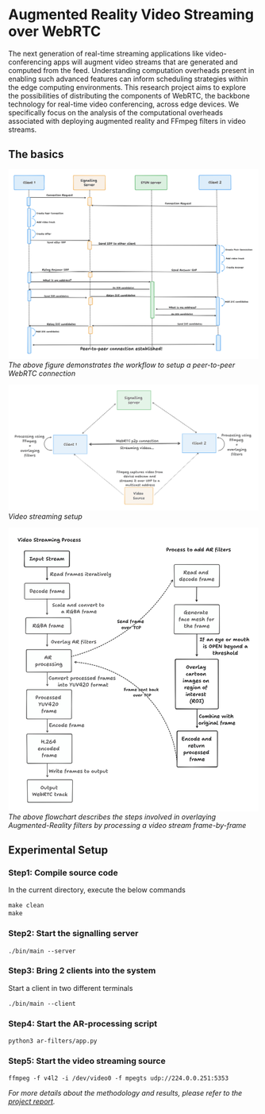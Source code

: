 # Augmented Reality Video Streaming over WebRTC

The next generation of real-time streaming applications like video-conferencing apps will augment video streams that are generated and computed from the feed. Understanding computation overheads present in enabling such advanced features can inform scheduling strategies within the edge computing environments. This research project aims to explore the possibilities of distributing the components of WebRTC, the backbone technology for real-time video conferencing, across edge devices. We specifically focus on the analysis of the computational overheads associated with deploying augmented reality and FFmpeg filters in video streams.

## The basics

![WebRTC workflow](images/WebRTC_working_2.png)
*The above figure demonstrates the workflow to setup a peer-to-peer WebRTC connection*

![Video Streaming](images/video_source.png)
*Video streaming setup*

![Frame Processing flowchart](images/AR.png)
*The above flowchart describes the steps involved in overlaying Augmented-Reality filters by processing a video stream frame-by-frame*

## Experimental Setup
### Step1: Compile source code
In the current directory, execute the below commands 
```
make clean
make
```

### Step2: Start the signalling server
```
./bin/main --server
```

### Step3: Bring 2 clients into the system
Start a client in two different terminals
```
./bin/main --client
```

### Step4: Start the AR-processing script
```
python3 ar-filters/app.py
```

### Step5: Start the video streaming source
```
ffmpeg -f v4l2 -i /dev/video0 -f mpegts udp://224.0.0.251:5353
```

*For more details about the methodology and results, please refer to the [project report](project_report.pdf).*
